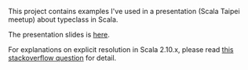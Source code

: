 This project contains examples I've used in a presentation (Scala Taipei meetup) about typeclass in Scala.

The presentation slides is [here](https://docs.google.com/presentation/d/16WwEFbawzecu10H4I5oSFutHS8HTEkvAabOuAcOX8bQ/edit).

For explanations on explicit resolution in Scala 2.10.x, please read [this stackoverflow question](http://stackoverflow.com/questions/10763511/implicit-resolution-in-scala-2-10-x-whats-going-on) for detail.